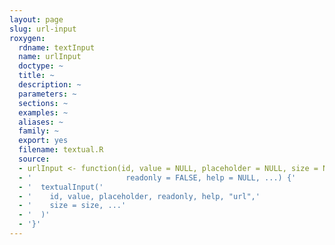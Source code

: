 ```yaml
---
layout: page
slug: url-input
roxygen:
  rdname: textInput
  name: urlInput
  doctype: ~
  title: ~
  description: ~
  parameters: ~
  sections: ~
  examples: ~
  aliases: ~
  family: ~
  export: yes
  filename: textual.R
  source:
  - urlInput <- function(id, value = NULL, placeholder = NULL, size = NULL,
  - '                     readonly = FALSE, help = NULL, ...) {'
  - '  textualInput('
  - '    id, value, placeholder, readonly, help, "url",'
  - '    size = size, ...'
  - '  )'
  - '}'
---
```

